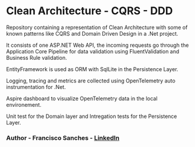 # Clean Architecture - CQRS - DDD
Repository containing a representation of Clean Architecture with some of known patterns like CQRS and Domain Driven Design in a .Net project.

It consists of one ASP.NET Web API, the incoming requests go through the Application Core Pipeline for data validation using FluentValidation and Business Rule validation.

EntityFramework is used as ORM with SqlLite in the Persistence Layer. 

Logging, tracing and metrics are collected using OpenTelemetry auto instrumentation for .Net.

Aspire dashboard to visualize OpenTelemetry data in the local environement.

Unit test for the Domain layer and Intregation tests for the Persistence Layer. 

### Author - Francisco Sanches - [LinkedIn](https://fr.linkedin.com/in/francisco-sanches-319a7367)

